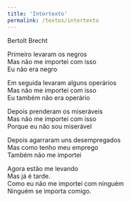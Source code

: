 ```yaml
---
title: 'Intertexto'
permalink: /textos/intertexto
---
```


Bertolt Brecht <br />

Primeiro levaram os negros <br />
Mas não me importei com isso <br />
Eu não era negro <br />

Em seguida levaram alguns operários <br />
Mas não me importei com isso <br />
Eu também não era operário <br />

Depois prenderam os miseráveis <br />
Mas não me importei com isso <br />
Porque eu não sou miserável <br />

Depois agarraram uns desempregados <br />
Mas como tenho meu emprego <br />
Também não me importei <br />

Agora estão me levando <br />
Mas já é tarde. <br />
Como eu não me importei com ninguém <br />
Ninguém se importa comigo.